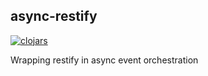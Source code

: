 ## async-restify

[![clojars](https://img.shields.io/clojars/v/org.clojars.cloggo/async-restify.svg)](https://clojars.org/org.clojars.cloggo/async-restify)

Wrapping restify in async event orchestration